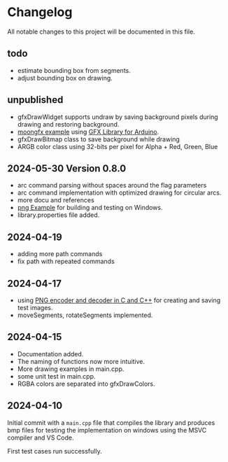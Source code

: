 # Changelog

All notable changes to this project will be documented in this file.

## todo

* estimate bounding box from segments.
* adjust bounding box on drawing.

## unpublished

* gfxDrawWidget supports undraw by saving background pixels during drawing and restoring background.
* [moongfx example](examples/moongfx/README.md) using [GFX Library for Arduino](https://github.com/moononournation/Arduino_GFX).
* gfxDrawBitmap class to save background while drawing
* ARGB color class using 32-bits per pixel for Alpha + Red, Green, Blue



## 2024-05-30 Version 0.8.0

* arc command parsing without spaces around the flag parameters
* arc command implementation with optimized drawing for circular arcs.
* more docu and references
* [png Example](examples/png/README.md) for building and testing on Windows.
* library.properties file added.

## 2024-04-19

* adding more path commands
* fix path with repeated commands

## 2024-04-17

* using [PNG encoder and decoder in C and C++](https://github.com/lvandeve/lodepng)
  for creating and saving test images.
* moveSegments, rotateSegments implemented.


## 2024-04-15

* Documentation added.
* The naming of functions now more intuitive.
* More drawing examples in main.cpp.
* some unit test in main.cpp.
* RGBA colors are separated into gfxDrawColors.


## 2024-04-10

Initial commit with a `main.cpp` file that compiles the library and produces bmp files
for testing the implementation on windows using the MSVC compiler and VS Code.

First test cases run successfully.
